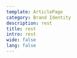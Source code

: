 ```yaml
---
template: ArticlePage
category: Brand Identity
description: rest
title: rest
intro: rest
wide: false
lang: false
---
```

